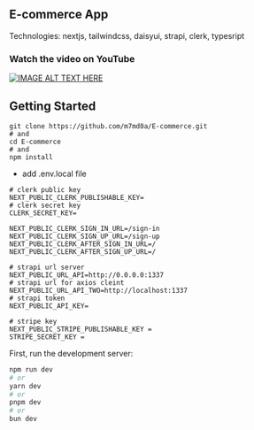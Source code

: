 ## E-commerce App
Technologies: nextjs, tailwindcss, daisyui, strapi, clerk, typesript

### Watch the video on YouTube
[![IMAGE ALT TEXT HERE](https://raw.githubusercontent.com/m7md0a/E-commerce/main/Screenshot_20240208_105532.webp)](https://www.youtube.com/watch?v=1qKZlmAbgjY)

## Getting Started
```
git clone https://github.com/m7md0a/E-commerce.git
# and
cd E-commerce
# and
npm install
```
- add .env.local file
```dosini
# clerk public key
NEXT_PUBLIC_CLERK_PUBLISHABLE_KEY=
# clerk secret key
CLERK_SECRET_KEY=

NEXT_PUBLIC_CLERK_SIGN_IN_URL=/sign-in
NEXT_PUBLIC_CLERK_SIGN_UP_URL=/sign-up
NEXT_PUBLIC_CLERK_AFTER_SIGN_IN_URL=/
NEXT_PUBLIC_CLERK_AFTER_SIGN_UP_URL=/

# strapi url server
NEXT_PUBLIC_URL_API=http://0.0.0.0:1337
# strapi url for axios cleint
NEXT_PUBLIC_URL_API_TWO=http://localhost:1337
# strapi token
NEXT_PUBLIC_API_KEY=

# stripe key 
NEXT_PUBLIC_STRIPE_PUBLISHABLE_KEY = 
STRIPE_SECRET_KEY = 
```

First, run the development server:
```bash
npm run dev
# or
yarn dev
# or
pnpm dev
# or
bun dev
```
